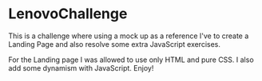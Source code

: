 # LenovoChallenge

This is a challenge where using a mock up as a reference I've to create a Landing Page and also resolve some extra JavaScript exercises.
 
For the Landing page I was allowed to use only HTML and pure CSS. I also add some dynamism with JavaScript. Enjoy!
